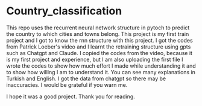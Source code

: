 # Country_classification
This repo uses the recurrent neural network structure in pytoch to predict the country to which cities and towns belong. This project is my first train project and I got to know the rnn structure with this project. I got the codes from Patrick Loeber's video and I learnt the retraining structure using gpts such as Chatgpt and Claude. I copied the codes from the video, because it is my first project and experience, but I am also uploading the first file I wrote the codes to show how much effort I made while understanding it and to show how willing I am to understand it. You can see many explanations in Turkish and English. 
I got the data from chatgpt so there may be inaccuracies. I would be grateful if you warn me.

I hope it was a good project. Thank you for reading.
